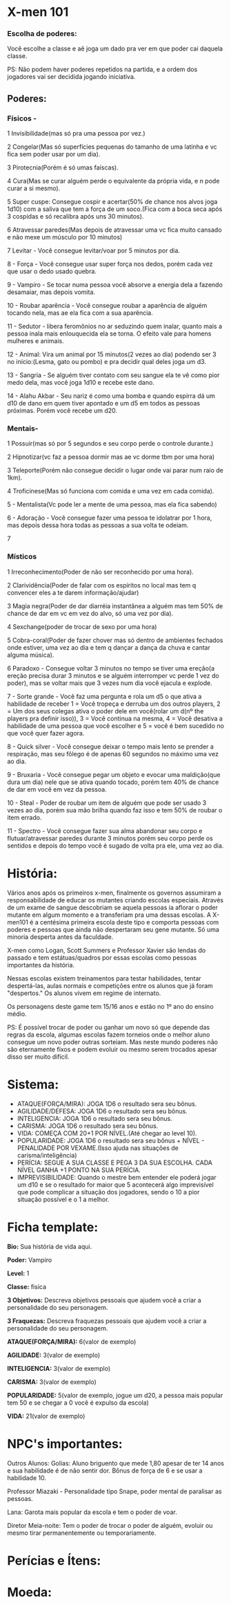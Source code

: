 # X-men 101

### Escolha de poderes:

Você escolhe a classe e aê joga um dado pra ver em que poder cai daquela classe.

PS: Não podem haver poderes repetidos na partida, e a ordem dos jogadores vai ser decidida jogando iniciativa.

## Poderes:

### Físicos - 
1 Invisibilidade(mas só pra uma pessoa por vez.)

2 Congelar(Mas só superfícies pequenas do tamanho de uma latinha e vc fica sem poder usar por um dia).

3 Pirotecnia(Porém é só umas faíscas).

4 Cura(Mas se curar alguém perde o equivalente da própria vida, e n pode curar a si mesmo).

5 Super cuspe: Consegue cospir e acertar(50% de chance nos alvos joga 1d10) com a saliva que tem a força de um soco.(Fica com a boca seca após 3 cospidas e só recalibra após uns 30 minutos).

6 Atravessar paredes(Mas depois de atravessar uma vc fica muito cansado e não mexe um músculo por 10 minutos)

7 Levitar - Você consegue levitar/voar por 5 minutos por dia.

8 - Força - Você consegue usar super força nos dedos, porém cada vez que usar o dedo usado quebra.

9 - Vampiro - Se tocar numa pessoa você absorve a energia dela a fazendo desamaiar, mas depois vomita.

10 - Roubar aparência - Você consegue roubar a aparência de alguém tocando nela, mas ae ela fica com a sua aparência.

11 - Sedutor - libera feromônios no ar seduzindo quem inalar, quanto mais a pessoa inala mais enlouquecida ela se torna. O efeito vale para homens mulheres e animais.

12 - Animal: Vira um animal por 15 minutos(2 vezes ao dia) podendo ser 3 no início:(Lesma, gato ou pombo) e pra decidir qual deles joga um d3.

13 - Sangria - Se alguém tiver contato com seu sangue ela te vê como pior medo dela, mas você joga 1d10 e recebe este dano.

14 - Alahu Akbar - Seu nariz é como uma bomba e quando espirra dá um d10 de dano em quem tiver apontado e um d5 em todos as pessoas próximas. Porém você recebe um d20.

### Mentais-

1 Possuir(mas só por 5 segundos e seu corpo perde o controle durante.)

2 Hipnotizar(vc faz a pessoa dormir mas ae vc dorme tbm por uma hora)

3 Teleporte(Porém não consegue decidir o lugar onde vai parar num raio de 1km).

4 Troficinese(Mas só funciona com comida e uma vez em cada comida).

5 - Mentalista(Vc pode ler a mente de uma pessoa, mas ela fica sabendo)

6 - Adoração - Você consegue fazer uma pessoa te idolatrar por 1 hora, mas depois dessa hora todas as pessoas a sua volta te odeiam.

7

### Místicos
1 Irreconhecimento(Poder de não ser reconhecido por uma hora).

2 Clarividência(Poder de falar com os espíritos no local mas tem q convencer eles a te darem informação/ajudar)

3 Magia negra(Poder de dar diarréia instantânea a alguém mas tem 50% de chance de dar em vc em vez do alvo, só uma vez por dia).

4 Sexchange(poder de trocar de sexo por uma hora)

5 Cobra-coral(Poder de fazer chover mas só dentro de ambientes fechados onde estiver, uma vez ao dia e tem q dançar a dança da chuva e cantar alguma música).

6 Paradoxo - Consegue voltar 3 minutos no tempo se tiver uma ereção(a ereção precisa durar 3 minutos e se alguém interromper vc perde 1 vez do poder), mas se voltar mais que 3 vezes num dia você ejacula e explode.

7 - Sorte grande - Você faz uma pergunta e rola um d5 o que ativa a habilidade de receber 1 = Você tropeça e derruba um dos outros players, 2 = Um dos seus colegas ativa o poder dele em você(rolar um d(nº the players pra definir isso)), 3 = Você continua na mesma, 4 = Você desativa a habilidade de uma pessoa que você escolher e 5 = você é bem sucedido no que você quer fazer agora.

8 - Quick silver - Você consegue deixar o tempo mais lento se prender a respiração, mas seu fôlego é de apenas 60 segundos no máximo uma vez ao dia.

9 - Bruxaria - Você consegue pegar um objeto e evocar uma maldição(que dura um dia) nele que se ativa quando tocado, porém tem 40% de chance de dar em você em vez da pessoa.

10 - Steal - Poder de roubar um item de alguém que pode ser usado 3 vezes ao dia, porém sua mão brilha quando faz isso e tem 50% de roubar o item errado.

11 - Spectro - Você consegue fazer sua alma abandonar seu corpo e flutuar/atravessar paredes durante 3 minutos porém seu corpo perde os sentidos e depois do tempo você é sugado de volta pra ele, uma vez ao dia.


# História:

Vários anos após os primeiros x-men, finalmente os governos assumiram a responsabilidade de educar os mutantes criando escolas especiais. Através de um exame de sangue descobriam se aquela pessoas ia aflorar o poder mutante em algum momento e a transferiam pra uma dessas escolas. A X-men101 é a centésima primeira escola deste tipo e comporta pessoas com poderes e pessoas que ainda não despertaram seu gene mutante. Só uma minoria desperta antes da faculdade.

X-men como Logan, Scott Summers e Professor Xavier são lendas do passado e tem estátuas/quadros por essas escolas como pessoas importantes da história.

Nessas escolas existem treinamentos para testar habilidades, tentar despertá-las, aulas normais e competições entre os alunos que já foram "despertos." Os alunos vivem em regime de internato.

Os personagens deste game tem 15/16 anos e estão no 1º ano do ensino médio.

PS: É possível trocar de poder ou ganhar um novo só que depende das regras da escola, algumas escolas fazem torneios onde o melhor aluno consegue um novo poder outras sorteiam. Mas neste mundo poderes não são eternamente fixos e podem evoluir ou mesmo serem trocados apesar disso ser muito difícil.

# Sistema:

- ATAQUE(FORÇA/MIRA): JOGA 1D6 o resultado sera seu bônus.
- AGILIDADE/DEFESA: JOGA 1D6 o resultado sera seu bônus.
- INTELIGENCIA: JOGA 1D6 o resultado sera seu bônus.
- CARISMA: JOGA 1D6 o resultado sera seu bônus.
- VIDA: COMEÇA COM 20+1 POR NÍVEL.(Até chegar ao level 10).
- POPULARIDADE: JOGA 1D6 o resultado sera seu bônus + NÍVEL - PENALIDADE POR VEXAME.(Isso ajuda nas situações de carisma/inteligência)
- PERÍCIA: SEGUE A SUA CLASSE E PEGA 3 DA SUA ESCOLHA.  CADA NÍVEL GANHA +1 PONTO NA SUA PERÍCIA.
- IMPREVISIBILIDADE: Quando o mestre bem entender ele poderá jogar um d10 e se o resultado for maior que 5 acontecerá algo imprevisível que pode complicar a situação dos jogadores, sendo o 10 a pior situação possível e o 1 a melhor.

# Ficha template:

**Bio:** Sua história de vida aqui.

**Poder:** Vampiro

**Level:** 1

**Classe:** fisica

**3 Objetivos:** Descreva objetivos pessoais que ajudem você a criar a personalidade do seu personagem.

**3 Fraquezas:** Descreva fraquezas pessoais que ajudem você a criar a personalidade do seu personagem.

**ATAQUE(FORÇA/MIRA):** 6(valor de exemplo)

**AGILIDADE:** 3(valor de exemplo)

**INTELIGENCIA:** 3(valor de exemplo)

**CARISMA:** 3(valor de exemplo)

**POPULARIDADE:** 5(valor de exemplo, jogue um d20, a pessoa mais popular tem 50 e se chegar a 0 você é expulso da escola)

**VIDA:** 21(valor de exemplo)

# NPC's importantes:

Outros Alunos:
Golias: Aluno briguento que mede 1,80 apesar de ter 14 anos e sua habilidade é de não sentir dor. Bônus de força de 6 e se usar a habilidade 10.

Professor Miazaki - Personalidade tipo Snape, poder mental de paralisar as pessoas.

Lana: Garota mais popular da escola e tem o poder de voar.

Diretor Meia-noite: Tem o poder de trocar o poder de alguém, evoluir ou mesmo tirar permanentemente ou temporariamente.


# Perícias e Ítens:


# Moeda:
